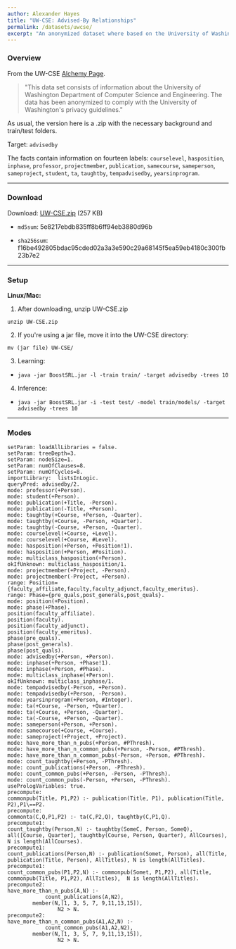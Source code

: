 ```yaml
---
author: Alexander Hayes
title: "UW-CSE: Advised-By Relationships"
permalink: /datasets/uwcse/
excerpt: "An anonymized dataset where based on the University of Washington CS Department. Goal is to predict who advises which student."
---
```


### Overview

From the UW-CSE [Alchemy Page](https://alchemy.cs.washington.edu/data/uw-cse/).

> "This data set consists of information about the University of Washington Department of Computer Science and Engineering. The data has been anonymized to comply with the University of Washington's privacy guidelines."

As usual, the version here is a .zip with the necessary background and train/test folders.

Target: `advisedby`

The facts contain information on fourteen labels: `courselevel`, `hasposition`, `inphase`, `professor`, `projectmember`, `publication`, `samecourse`, `sameperson`, `sameproject`, `student`, `ta`, `taughtby`, `tempadvisedby`, `yearsinprogram`.

---

### Download

Download: [UW-CSE.zip](https://github.com/boost-starai/BoostSRL-Misc/blob/master/Datasets/UW-CSE/UW-CSE.zip?raw=true) (257 KB)

* `md5sum`: 5e8217ebdb835ff8b6ff94eb3880d96b

* `sha256sum`: f16be492805bdac95cded02a3a3e590c29a68145f5ea59eb4180c300fb23b7e2

---

### Setup

**Linux/Mac:**

1. After downloading, unzip UW-CSE.zip
  
  `unzip UW-CSE.zip`

2. If you're using a jar file, move it into the UW-CSE directory:
  
  `mv (jar file) UW-CSE/`

3. Learning:

  * `java -jar BoostSRL.jar -l -train train/ -target advisedby -trees 10`

4. Inference:
  
  * `java -jar BoostSRL.jar -i -test test/ -model train/models/ -target advisedby -trees 10`

---

### Modes

```text
setParam: loadAllLibraries = false.
setParam: treeDepth=3.
setParam: nodeSize=1.
setParam: numOfClauses=8.
setParam: numOfCycles=8.
importLibrary:  listsInLogic.
queryPred: advisedby/2.
mode: professor(+Person).
mode: student(+Person).
mode: publication(+Title, -Person).
mode: publication(-Title, +Person).
mode: taughtby(+Course, +Person, -Quarter).
mode: taughtby(+Course, -Person, +Quarter).
mode: taughtby(-Course, +Person, -Quarter).
mode: courselevel(+Course, +Level).
mode: courselevel(+Course, #Level).
mode: hasposition(+Person, +Position!1).
mode: hasposition(+Person, #Position).
mode: multiclass_hasposition(+Person).
okIfUnknown: multiclass_hasposition/1.
mode: projectmember(+Project, -Person).
mode: projectmember(-Project, +Person).
range: Position={faculty_affiliate,faculty,faculty_adjunct,faculty_emeritus}.
range: Phase={pre_quals,post_generals,post_quals}.
mode: position(+Position).
mode: phase(+Phase).
position(faculty_affiliate).
position(faculty).
position(faculty_adjunct).
position(faculty_emeritus).
phase(pre_quals).
phase(post_generals).
phase(post_quals).
mode: advisedby(+Person, +Person).
mode: inphase(+Person, +Phase!1).
mode: inphase(+Person, #Phase).
mode: multiclass_inphase(+Person).
okIfUnknown: multiclass_inphase/1.
mode: tempadvisedby(-Person, +Person).
mode: tempadvisedby(+Person, -Person).
mode: yearsinprogram(+Person, #Integer).
mode: ta(+Course, -Person, +Quarter).
mode: ta(+Course, +Person, -Quarter).
mode: ta(-Course, +Person, -Quarter).
mode: sameperson(+Person, +Person).
mode: samecourse(+Course, +Course). 
mode: sameproject(+Project, +Project). 
mode: have_more_than_n_pubs(+Person, #PThresh).
mode: have_more_than_n_common_pubs(+Person, -Person, #PThresh).
mode: have_more_than_n_common_pubs(-Person, +Person, #PThresh).
mode: count_taughtby(+Person, -PThresh).
mode: count_publications(+Person, -PThresh).
mode: count_common_pubs(+Person, -Person, -PThresh).
mode: count_common_pubs(-Person, +Person, -PThresh).
usePrologVariables: true.
precompute:
commonpub(Title, P1,P2) :- publication(Title, P1), publication(Title, P2),P1\==P2.
precompute:
commonta(C,Q,P1,P2) :- ta(C,P2,Q), taughtby(C,P1,Q).
precompute1: 
count_taughtby(Person,N) :- taughtby(SomeC, Person, SomeQ), all([Course, Quarter], taughtby(Course, Person, Quarter), AllCourses), N is length(AllCourses).
precompute1: 
count_publications(Person,N) :- publication(Somet, Person), all(Title, publication(Title, Person), AllTitles), N is length(AllTitles).
precompute1: 
count_common_pubs(P1,P2,N) :- commonpub(Somet, P1,P2), all(Title, commonpub(Title, P1,P2), AllTitles),  N is length(AllTitles).
precompute2: 
have_more_than_n_pubs(A,N) :-
	        count_publications(A,N2),
		member(N,[1, 3, 5, 7, 9,11,13,15]),
		        N2 > N.
precompute2: 
have_more_than_n_common_pubs(A1,A2,N) :-
	        count_common_pubs(A1,A2,N2),
		member(N,[1, 3, 5, 7, 9,11,13,15]),
		        N2 > N.
```

